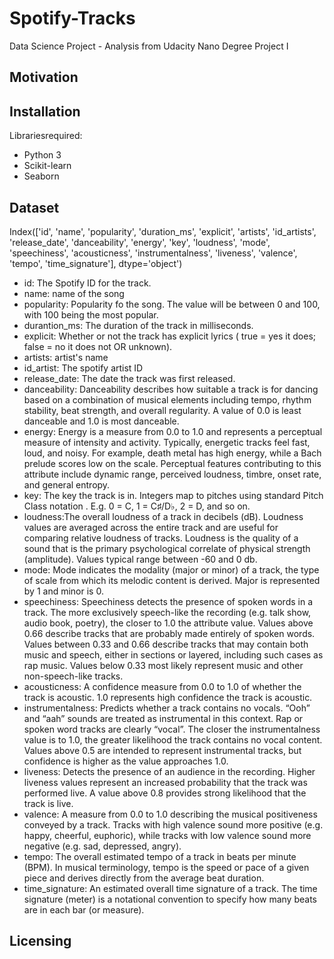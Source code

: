 # Spotify-Tracks

Data Science Project - Analysis from Udacity Nano Degree Project I

## Motivation

## Installation

Librariesrequired:
- Python 3
- Scikit-learn
- Seaborn

## Dataset

Index(['id', 'name', 'popularity', 'duration_ms', 'explicit', 'artists',
       'id_artists', 'release_date', 'danceability', 'energy', 'key',
       'loudness', 'mode', 'speechiness', 'acousticness', 'instrumentalness',
       'liveness', 'valence', 'tempo', 'time_signature'],
      dtype='object')
      

- id: The Spotify ID for the track.
- name: name of the song
- popularity: Popularity fo the song. The value will be between 0 and 100, with 100 being the most popular. 
- durantion_ms: The duration of the track in milliseconds.
- explicit: Whether or not the track has explicit lyrics ( true = yes it does; false = no it does not OR unknown).
- artists: artist's name
- id_artist: The spotify artist ID
- release_date: The date the track was first released. 
- danceability: Danceability describes how suitable a track is for dancing based on a combination of musical elements including tempo, rhythm stability, beat strength, and overall regularity. A value of 0.0 is least danceable and 1.0 is most danceable.
- energy: Energy is a measure from 0.0 to 1.0 and represents a perceptual measure of intensity and activity. Typically, energetic tracks feel fast, loud, and noisy. For example, death metal has high energy, while a Bach prelude scores low on the scale. Perceptual features contributing to this attribute include dynamic range, perceived loudness, timbre, onset rate, and general entropy.
- key: The key the track is in. Integers map to pitches using standard Pitch Class notation . E.g. 0 = C, 1 = C♯/D♭, 2 = D, and so on.
- loudness:The overall loudness of a track in decibels (dB). Loudness values are averaged across the entire track and are useful for comparing relative loudness of tracks. Loudness is the quality of a sound that is the primary psychological correlate of physical strength (amplitude). Values typical range between -60 and 0 db.
- mode: Mode indicates the modality (major or minor) of a track, the type of scale from which its melodic content is derived. Major is represented by 1 and minor is 0.
- speechiness: Speechiness detects the presence of spoken words in a track. The more exclusively speech-like the recording (e.g. talk show, audio book, poetry), the closer to 1.0 the attribute value. Values above 0.66 describe tracks that are probably made entirely of spoken words. Values between 0.33 and 0.66 describe tracks that may contain both music and speech, either in sections or layered, including such cases as rap music. Values below 0.33 most likely represent music and other non-speech-like tracks.
- acousticness: A confidence measure from 0.0 to 1.0 of whether the track is acoustic. 1.0 represents high confidence the track is acoustic.
- instrumentalness: Predicts whether a track contains no vocals. “Ooh” and “aah” sounds are treated as instrumental in this context. Rap or spoken word tracks are clearly “vocal”. The closer the instrumentalness value is to 1.0, the greater likelihood the track contains no vocal content. Values above 0.5 are intended to represent instrumental tracks, but confidence is higher as the value approaches 1.0.
- liveness: Detects the presence of an audience in the recording. Higher liveness values represent an increased probability that the track was performed live. A value above 0.8 provides strong likelihood that the track is live.
- valence: A measure from 0.0 to 1.0 describing the musical positiveness conveyed by a track. Tracks with high valence sound more positive (e.g. happy, cheerful, euphoric), while tracks with low valence sound more negative (e.g. sad, depressed, angry).
- tempo: The overall estimated tempo of a track in beats per minute (BPM). In musical terminology, tempo is the speed or pace of a given piece and derives directly from the average beat duration.
- time_signature: An estimated overall time signature of a track. The time signature (meter) is a notational convention to specify how many beats are in each bar (or measure).

## Licensing

